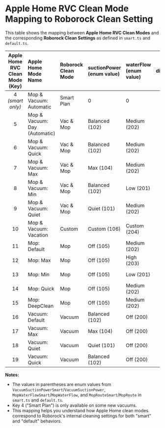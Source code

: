 # Apple Home RVC Clean Mode Mapping to Roborock Clean Setting

This table shows the mapping between **Apple Home RVC Clean Modes** and the corresponding **Roborock Clean Settings** as defined in `smart.ts` and `default.ts`.

| Apple Home RVC Clean Mode (Key) | Apple Home Mode Name         | Roborock Clean Mode | suctionPower (enum value) | waterFlow (enum value) | distance_off | mopRoute (enum value) |
|:-------------------------------:|:-----------------------------|:--------------------|:--------------------------|:----------------------|:------------:|:---------------------:|
| 4 *(smart only)*                | Mop & Vacuum: Automatic      | Smart Plan          | 0                         | 0                     | 0            | Smart (306)           |
| 5                               | Mop & Vacuum: Day (Automatic)| Vac & Mop           | Balanced (102)            | Medium (202)          | 0            | Standard (300)        |
| 6                               | Mop & Vacuum: Quick          | Vac & Mop           | Balanced (102)            | Medium (202)          | 0            | Fast (304)            |
| 7                               | Mop & Vacuum: Max            | Vac & Mop           | Max (104)                 | Medium (202)          | 0            | Standard (300)        |
| 8                               | Mop & Vacuum: Min            | Vac & Mop           | Balanced (102)            | Low (201)             | 0            | Standard (300)        |
| 9                               | Mop & Vacuum: Quiet          | Vac & Mop           | Quiet (101)               | Medium (202)          | 0            | Standard (300)        |
| 10                              | Mop & Vacuum: Vacation       | Custom              | Custom (106)              | Custom (204)          | 0            | Custom (302)          |
| 11                              | Mop: Default                 | Mop                 | Off (105)                 | Medium (202)          | 0            | Standard (300)        |
| 12                              | Mop: Max                     | Mop                 | Off (105)                 | High (203)            | 0            | Standard (300)        |
| 13                              | Mop: Min                     | Mop                 | Off (105)                 | Low (201)             | 0            | Standard (300)        |
| 14                              | Mop: Quick                   | Mop                 | Off (105)                 | Medium (202)          | 0            | Fast (304)            |
| 15                              | Mop: DeepClean               | Mop                 | Off (105)                 | Medium (202)          | 0            | Deep (301)            |
| 16                              | Vacuum: Default              | Vacuum              | Balanced (102)            | Off (200)             | 0            | Standard (300)        |
| 17                              | Vacuum: Max                  | Vacuum              | Max (104)                 | Off (200)             | 0            | Standard (300)        |
| 18                              | Vacuum: Quiet                | Vacuum              | Quiet (101)               | Off (200)             | 0            | Standard (300)        |
| 19                              | Vacuum: Quick                | Vacuum              | Balanced (102)            | Off (200)             | 0            | Fast (304)            |

**Notes:**
- The values in parentheses are enum values from `VacuumSuctionPowerSmart`/`VacuumSuctionPower`, `MopWaterFlowSmart`/`MopWaterFlow`, and `MopRouteSmart`/`MopRoute` in `smart.ts` and `default.ts`.
- Key 4 ("Smart Plan") is only available on some new vacuums.
- This mapping helps you understand how Apple Home clean modes correspond to Roborock's internal cleaning settings for both "smart" and "default" behaviors.